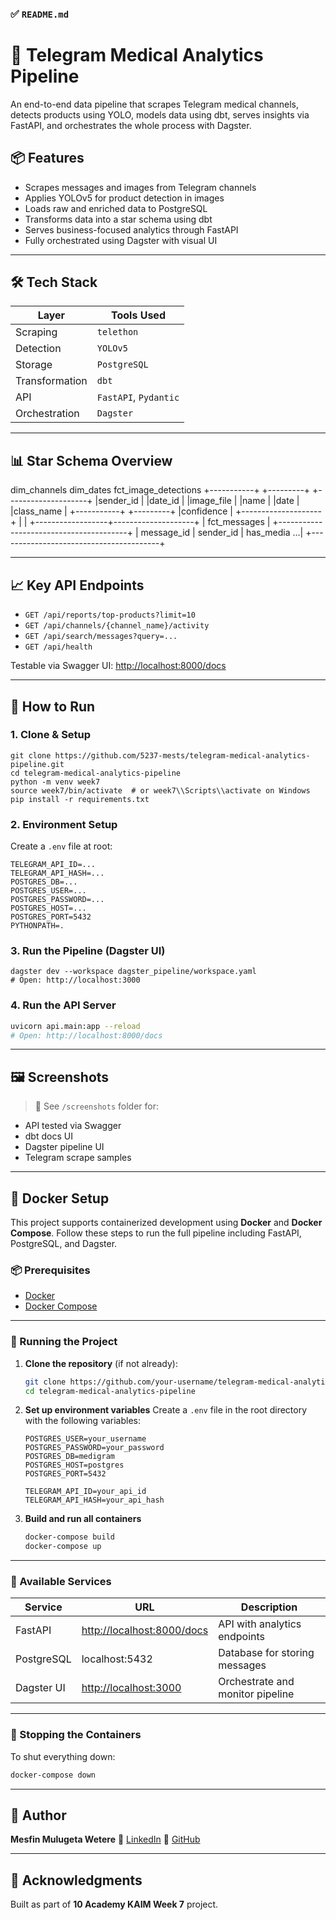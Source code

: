 ### ✅ `README.md`

# 🧪 Telegram Medical Analytics Pipeline

An end-to-end data pipeline that scrapes Telegram medical channels, detects products using YOLO, models data using dbt, serves insights via FastAPI, and orchestrates the whole process with Dagster.

## 📦 Features

- Scrapes messages and images from Telegram channels
- Applies YOLOv5 for product detection in images
- Loads raw and enriched data to PostgreSQL
- Transforms data into a star schema using dbt
- Serves business-focused analytics through FastAPI
- Fully orchestrated using Dagster with visual UI

---

## 🛠️ Tech Stack

| Layer          | Tools Used            |
| -------------- | --------------------- |
| Scraping       | `telethon`            |
| Detection      | `YOLOv5`              |
| Storage        | `PostgreSQL`          |
| Transformation | `dbt`                 |
| API            | `FastAPI`, `Pydantic` |
| Orchestration  | `Dagster`             |

---

## 📊 Star Schema Overview

dim_channels dim_dates fct_image_detections
+-----------+ +---------+ +--------------------+
|sender_id | |date_id | |image_file |
|name | |date | |class_name |
+-----------+ +---------+ |confidence |
+--------------------+
|
|
+------------------+--------------------+
\| fct_messages |
+----------------------------------------+
\| message_id | sender_id | has_media ...|
+----------------------------------------+

---

## 📈 Key API Endpoints

- `GET /api/reports/top-products?limit=10`
- `GET /api/channels/{channel_name}/activity`
- `GET /api/search/messages?query=...`
- `GET /api/health`

Testable via Swagger UI: [http://localhost:8000/docs](http://localhost:8000/docs)

---

## 🚀 How to Run

### 1. Clone & Setup

```
git clone https://github.com/5237-mests/telegram-medical-analytics-pipeline.git
cd telegram-medical-analytics-pipeline
python -m venv week7
source week7/bin/activate  # or week7\\Scripts\\activate on Windows
pip install -r requirements.txt
```

### 2. Environment Setup

Create a `.env` file at root:

```
TELEGRAM_API_ID=...
TELEGRAM_API_HASH=...
POSTGRES_DB=...
POSTGRES_USER=...
POSTGRES_PASSWORD=...
POSTGRES_HOST=...
POSTGRES_PORT=5432
PYTHONPATH=.
```

### 3. Run the Pipeline (Dagster UI)

```
dagster dev --workspace dagster_pipeline/workspace.yaml
# Open: http://localhost:3000
```

### 4. Run the API Server

```bash
uvicorn api.main:app --reload
# Open: http://localhost:8000/docs
```

---

## 🖼️ Screenshots

> 📌 See `/screenshots` folder for:

- API tested via Swagger
- dbt docs UI
- Dagster pipeline UI
- Telegram scrape samples

---

## 🐳 Docker Setup

This project supports containerized development using **Docker** and **Docker Compose**. Follow these steps to run the full pipeline including FastAPI, PostgreSQL, and Dagster.

### 📦 Prerequisites

- [Docker](https://www.docker.com/products/docker-desktop/)
- [Docker Compose](https://docs.docker.com/compose/)

---

### 🚀 Running the Project

1. **Clone the repository** (if not already):

   ```bash
   git clone https://github.com/your-username/telegram-medical-analytics-pipeline.git
   cd telegram-medical-analytics-pipeline
   ```

2. **Set up environment variables**
   Create a `.env` file in the root directory with the following variables:

   ```env
   POSTGRES_USER=your_username
   POSTGRES_PASSWORD=your_password
   POSTGRES_DB=medigram
   POSTGRES_HOST=postgres
   POSTGRES_PORT=5432

   TELEGRAM_API_ID=your_api_id
   TELEGRAM_API_HASH=your_api_hash
   ```

3. **Build and run all containers**

   ```bash
   docker-compose build
   docker-compose up
   ```

---

### 🧪 Available Services

| Service    | URL                                                      | Description                      |
| ---------- | -------------------------------------------------------- | -------------------------------- |
| FastAPI    | [http://localhost:8000/docs](http://localhost:8000/docs) | API with analytics endpoints     |
| PostgreSQL | localhost:5432                                           | Database for storing messages    |
| Dagster UI | [http://localhost:3000](http://localhost:3000)           | Orchestrate and monitor pipeline |

---

### 🛑 Stopping the Containers

To shut everything down:

```bash
docker-compose down
```

---

## 🧠 Author

**Mesfin Mulugeta Wetere**
💼 [LinkedIn](https://linkedin.com/in/mesfin-mulgeta)
🐙 [GitHub](https://github.com/5237-mests)

---

## 🌟 Acknowledgments

Built as part of **10 Academy KAIM Week 7** project.
